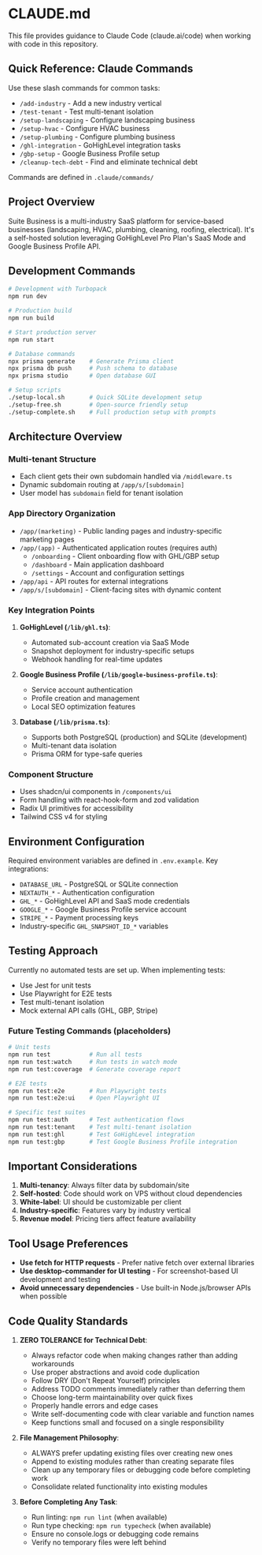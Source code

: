 # CLAUDE.md

This file provides guidance to Claude Code (claude.ai/code) when working with code in this repository.

## Quick Reference: Claude Commands
Use these slash commands for common tasks:
- `/add-industry` - Add a new industry vertical
- `/test-tenant` - Test multi-tenant isolation
- `/setup-landscaping` - Configure landscaping business
- `/setup-hvac` - Configure HVAC business  
- `/setup-plumbing` - Configure plumbing business
- `/ghl-integration` - GoHighLevel integration tasks
- `/gbp-setup` - Google Business Profile setup
- `/cleanup-tech-debt` - Find and eliminate technical debt

Commands are defined in `.claude/commands/`

## Project Overview
Suite Business is a multi-industry SaaS platform for service-based businesses (landscaping, HVAC, plumbing, cleaning, roofing, electrical). It's a self-hosted solution leveraging GoHighLevel Pro Plan's SaaS Mode and Google Business Profile API.

## Development Commands
```bash
# Development with Turbopack
npm run dev

# Production build
npm run build

# Start production server
npm run start

# Database commands
npx prisma generate    # Generate Prisma client
npx prisma db push     # Push schema to database
npx prisma studio      # Open database GUI

# Setup scripts
./setup-local.sh       # Quick SQLite development setup
./setup-free.sh        # Open-source friendly setup
./setup-complete.sh    # Full production setup with prompts
```

## Architecture Overview

### Multi-tenant Structure
- Each client gets their own subdomain handled via `/middleware.ts`
- Dynamic subdomain routing at `/app/s/[subdomain]`
- User model has `subdomain` field for tenant isolation

### App Directory Organization
- `/app/(marketing)` - Public landing pages and industry-specific marketing pages
- `/app/(app)` - Authenticated application routes (requires auth)
  - `/onboarding` - Client onboarding flow with GHL/GBP setup
  - `/dashboard` - Main application dashboard
  - `/settings` - Account and configuration settings
- `/app/api` - API routes for external integrations
- `/app/s/[subdomain]` - Client-facing sites with dynamic content

### Key Integration Points
1. **GoHighLevel (`/lib/ghl.ts`)**: 
   - Automated sub-account creation via SaaS Mode
   - Snapshot deployment for industry-specific setups
   - Webhook handling for real-time updates

2. **Google Business Profile (`/lib/google-business-profile.ts`)**:
   - Service account authentication
   - Profile creation and management
   - Local SEO optimization features

3. **Database (`/lib/prisma.ts`)**:
   - Supports both PostgreSQL (production) and SQLite (development)
   - Multi-tenant data isolation
   - Prisma ORM for type-safe queries

### Component Structure
- Uses shadcn/ui components in `/components/ui`
- Form handling with react-hook-form and zod validation
- Radix UI primitives for accessibility
- Tailwind CSS v4 for styling

## Environment Configuration
Required environment variables are defined in `.env.example`. Key integrations:
- `DATABASE_URL` - PostgreSQL or SQLite connection
- `NEXTAUTH_*` - Authentication configuration
- `GHL_*` - GoHighLevel API and SaaS mode credentials
- `GOOGLE_*` - Google Business Profile service account
- `STRIPE_*` - Payment processing keys
- Industry-specific `GHL_SNAPSHOT_ID_*` variables

## Testing Approach
Currently no automated tests are set up. When implementing tests:
- Use Jest for unit tests
- Use Playwright for E2E tests
- Test multi-tenant isolation
- Mock external API calls (GHL, GBP, Stripe)

### Future Testing Commands (placeholders)
```bash
# Unit tests
npm run test           # Run all tests
npm run test:watch     # Run tests in watch mode
npm run test:coverage  # Generate coverage report

# E2E tests
npm run test:e2e       # Run Playwright tests
npm run test:e2e:ui    # Open Playwright UI

# Specific test suites
npm run test:auth      # Test authentication flows
npm run test:tenant    # Test multi-tenant isolation
npm run test:ghl       # Test GoHighLevel integration
npm run test:gbp       # Test Google Business Profile integration
```

## Important Considerations
1. **Multi-tenancy**: Always filter data by subdomain/site
2. **Self-hosted**: Code should work on VPS without cloud dependencies
3. **White-label**: UI should be customizable per client
4. **Industry-specific**: Features vary by industry vertical
5. **Revenue model**: Pricing tiers affect feature availability

## Tool Usage Preferences
- **Use fetch for HTTP requests** - Prefer native fetch over external libraries
- **Use desktop-commander for UI testing** - For screenshot-based UI development and testing
- **Avoid unnecessary dependencies** - Use built-in Node.js/browser APIs when possible

## Code Quality Standards
1. **ZERO TOLERANCE for Technical Debt**: 
   - Always refactor code when making changes rather than adding workarounds
   - Use proper abstractions and avoid code duplication
   - Follow DRY (Don't Repeat Yourself) principles
   - Address TODO comments immediately rather than deferring them
   - Choose long-term maintainability over quick fixes
   - Properly handle errors and edge cases
   - Write self-documenting code with clear variable and function names
   - Keep functions small and focused on a single responsibility
   
2. **File Management Philosophy**:
   - ALWAYS prefer updating existing files over creating new ones
   - Append to existing modules rather than creating separate files
   - Clean up any temporary files or debugging code before completing work
   - Consolidate related functionality into existing modules
   
3. **Before Completing Any Task**:
   - Run linting: `npm run lint` (when available)
   - Run type checking: `npm run typecheck` (when available)
   - Ensure no console.logs or debugging code remains
   - Verify no temporary files were left behind
